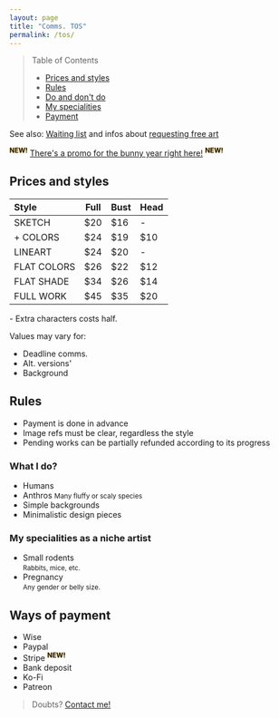 ```yaml
---
layout: page
title: "Comms. TOS"
permalink: /tos/
---
```


> Table of Contents
> 
> - [Prices and styles](#prices-and-styles)
> - [Rules](#rules)
> - [Do and don't do](#what-i-do)
> - [My specialities](#my-specialities)
> - [Payment](#ways-of-payment)

See also: [Waiting list](/queue) and infos about [requesting free art](/requests)

<sup><span style="text-shadow: 0px 0px 2px #ffaa00">**NEW!**</span></sup>
[There's a promo for the bunny year right here!](https://teijuan.github.io/blog/2023-02-14-bunny-year-promo)
<sup><span style="text-shadow: 0px 0px 2px #ffaa00">**NEW!**</span></sup>

## Prices and styles

| Style          | Full | Bust | Head |
| :------------- | ---- | ---- | ---- |
| SKETCH         | $20  | $16  | -    |
| + COLORS       | $24  | $19  | $10  |
| LINEART        | $24  | $20  | -    |
| FLAT COLORS       | $26  | $22  | $12  |
| FLAT SHADE    | $34  | $26  | $14  |
| FULL WORK    | $45  | $35  | $20  |

\- Extra characters costs half.


Values may vary for:
- Deadline comms.
- Alt. versions'
- Background

## Rules
- Payment is done in advance
- Image refs must be clear, regardless the style
- Pending works can be partially refunded according to its progress

### What I do?
- Humans
- Anthros
<small>Many fluffy or scaly species</small>
- Simple backgrounds
- Minimalistic design pieces

### My specialities as a niche artist
- Small rodents<br><small>Rabbits, mice, etc.</small>
- Pregnancy<br><small>Any gender or belly size.</small>

## Ways of payment
- Wise
- Paypal
- Stripe <sup><span style="text-shadow: 0px 0px 2px #ffaa00">**NEW!**</span></sup>
- Bank deposit
- Ko-Fi
- Patreon

> Doubts? [Contact me!](/contact)
